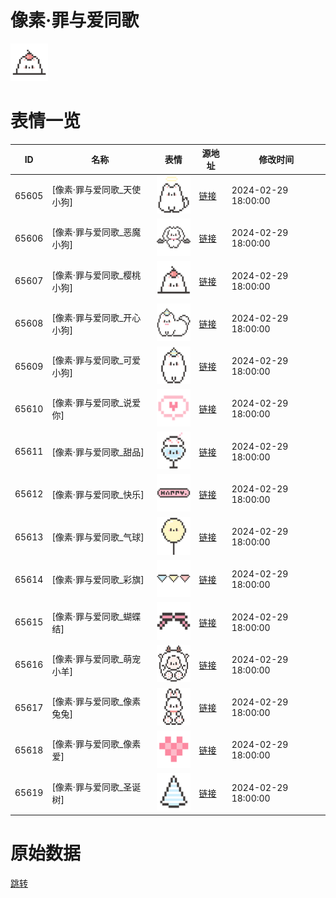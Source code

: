 # 像素·罪与爱同歌

<img src="./cover.png" height="60" alt="cover" />

# 表情一览

|ID|名称|表情|源地址|修改时间|
|----|----|----|----|----|
|65605|[像素·罪与爱同歌_天使小狗]|<img src="./pic/065605_%5B像素·罪与爱同歌_天使小狗%5D.png" height="60" alt="天使小狗"/>|[链接](https://i0.hdslb.com/bfs/garb/549c60e5d150201a23ffab7b4a94582a0c87e603.png)|2024-02-29 18:00:00|
|65606|[像素·罪与爱同歌_恶魔小狗]|<img src="./pic/065606_%5B像素·罪与爱同歌_恶魔小狗%5D.png" height="60" alt="恶魔小狗"/>|[链接](https://i0.hdslb.com/bfs/garb/fe4c4600ad2ff82863ebe337b505aeaf221d97e1.png)|2024-02-29 18:00:00|
|65607|[像素·罪与爱同歌_樱桃小狗]|<img src="./pic/065607_%5B像素·罪与爱同歌_樱桃小狗%5D.png" height="60" alt="樱桃小狗"/>|[链接](https://i0.hdslb.com/bfs/garb/4bf92304c7465ae286acba253b3824cf76b0be26.png)|2024-02-29 18:00:00|
|65608|[像素·罪与爱同歌_开心小狗]|<img src="./pic/065608_%5B像素·罪与爱同歌_开心小狗%5D.png" height="60" alt="开心小狗"/>|[链接](https://i0.hdslb.com/bfs/garb/cadfed7e72f9107ee33ddc665f4f400623aee62f.png)|2024-02-29 18:00:00|
|65609|[像素·罪与爱同歌_可爱小狗]|<img src="./pic/065609_%5B像素·罪与爱同歌_可爱小狗%5D.png" height="60" alt="可爱小狗"/>|[链接](https://i0.hdslb.com/bfs/garb/779d3948db92cdbc316afad08408eb7a2e389606.png)|2024-02-29 18:00:00|
|65610|[像素·罪与爱同歌_说爱你]|<img src="./pic/065610_%5B像素·罪与爱同歌_说爱你%5D.png" height="60" alt="说爱你"/>|[链接](https://i0.hdslb.com/bfs/garb/9fcc151d88f878070c1356992514741e82983aeb.png)|2024-02-29 18:00:00|
|65611|[像素·罪与爱同歌_甜品]|<img src="./pic/065611_%5B像素·罪与爱同歌_甜品%5D.png" height="60" alt="甜品"/>|[链接](https://i0.hdslb.com/bfs/garb/026c02cfc746886285964b21a73c6f3e09003729.png)|2024-02-29 18:00:00|
|65612|[像素·罪与爱同歌_快乐]|<img src="./pic/065612_%5B像素·罪与爱同歌_快乐%5D.png" height="60" alt="快乐"/>|[链接](https://i0.hdslb.com/bfs/garb/db754b2faa4739ef2676901c162a4799f3fc66ef.png)|2024-02-29 18:00:00|
|65613|[像素·罪与爱同歌_气球]|<img src="./pic/065613_%5B像素·罪与爱同歌_气球%5D.png" height="60" alt="气球"/>|[链接](https://i0.hdslb.com/bfs/garb/a8ee0c15ee6dbaa1dec3339d7591bc18088782ac.png)|2024-02-29 18:00:00|
|65614|[像素·罪与爱同歌_彩旗]|<img src="./pic/065614_%5B像素·罪与爱同歌_彩旗%5D.png" height="60" alt="彩旗"/>|[链接](https://i0.hdslb.com/bfs/garb/878d552fed8e3903d994fae0f83c3b46b5fadcb7.png)|2024-02-29 18:00:00|
|65615|[像素·罪与爱同歌_蝴蝶结]|<img src="./pic/065615_%5B像素·罪与爱同歌_蝴蝶结%5D.png" height="60" alt="蝴蝶结"/>|[链接](https://i0.hdslb.com/bfs/garb/3a30be862adca3babc0c35395c7c8c19fcb9eab9.png)|2024-02-29 18:00:00|
|65616|[像素·罪与爱同歌_萌宠小羊]|<img src="./pic/065616_%5B像素·罪与爱同歌_萌宠小羊%5D.png" height="60" alt="萌宠小羊"/>|[链接](https://i0.hdslb.com/bfs/garb/6770361c605224b87a1e0500490dee92b842b438.png)|2024-02-29 18:00:00|
|65617|[像素·罪与爱同歌_像素兔兔]|<img src="./pic/065617_%5B像素·罪与爱同歌_像素兔兔%5D.png" height="60" alt="像素兔兔"/>|[链接](https://i0.hdslb.com/bfs/garb/817c08ca8019178675d970bae6790d1bd8dfa6d7.png)|2024-02-29 18:00:00|
|65618|[像素·罪与爱同歌_像素爱]|<img src="./pic/065618_%5B像素·罪与爱同歌_像素爱%5D.png" height="60" alt="像素爱"/>|[链接](https://i0.hdslb.com/bfs/garb/eddfb286f68d4f210f011a9d917dc236c3cf1f9b.png)|2024-02-29 18:00:00|
|65619|[像素·罪与爱同歌_圣诞树]|<img src="./pic/065619_%5B像素·罪与爱同歌_圣诞树%5D.png" height="60" alt="圣诞树"/>|[链接](https://i0.hdslb.com/bfs/garb/8aee8748f375e478fda23884c820dff30e6ffbc5.png)|2024-02-29 18:00:00|

# 原始数据

[跳转](./raw.json)

